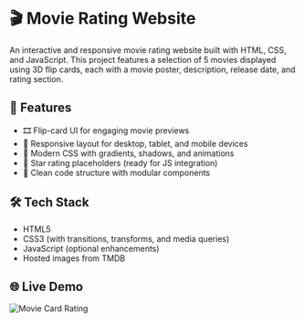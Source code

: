 # 🎬 Movie Rating Website

An interactive and responsive movie rating website built with HTML, CSS, and JavaScript. This project features a selection of 5 movies displayed using 3D flip cards, each with a movie poster, description, release date, and rating section.

## 🚀 Features

- 🎞️ Flip-card UI for engaging movie previews
- 📱 Responsive layout for desktop, tablet, and mobile devices
- 🎨 Modern CSS with gradients, shadows, and animations
- 🌟 Star rating placeholders (ready for JS integration)
- 🧩 Clean code structure with modular components

## 🛠️ Tech Stack

- HTML5
- CSS3 (with transitions, transforms, and media queries)
- JavaScript (optional enhancements)
- Hosted images from TMDB

## 🌐 Live Demo

![Movie Card Rating](https://image.tmdb.org/t/p/w500/dM2w364MScsjFf8pfMbaWUcWrR.jpg)




